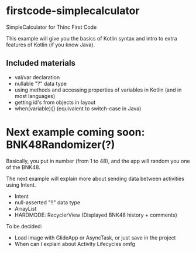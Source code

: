 # firstcode-simplecalculator
SimpleCalculator for Thinc First Code

This example will give you the basics of Kotlin syntax and intro to extra features of Kotlin (if you know Java).

## Included materials

- val/var declaration
- nullable "?" data type
- using methods and accessing properties of variables in Kotlin (and in most languages)
- getting id's from objects in layout
- when(variable){} (equivalent to switch-case in Java)

# Next example coming soon: BNK48Randomizer(?)

Basically, you put in number (from 1 to 48), and the app will random you one of the BNK48.

The next example will explain more about sending data between activities using Intent.

- Intent
- null-asserted "!!" data type
- ArrayList
- HARDMODE: RecyclerView (Displayed BNK48 history + comments)

To be decided:

- Load image with GlideApp or AsyncTask, or just save in the project
- When can I explain about Activity Lifecycles omfg
